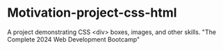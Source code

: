 # Motivation-project-css-html
A project demonstrating CSS &lt;div> boxes, images, and other skills. "The Complete 2024 Web Development Bootcamp"
